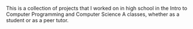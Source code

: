 This is a collection of projects that I worked on in high school in the Intro to Computer Programming and Computer Science A classes, whether as a student or as a peer tutor.
